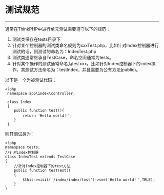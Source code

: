 # 测试规范

* * * * *
通常在ThinkPHP中进行单元测试需要遵守以下的规范：
1. 测试类保存在tests目录下
2. 针对某个控制器的测试类命名规则为xxxTest.php，比如针对Index控制器进行测试的话，则测试的命名为：IndexTest.php
3. 测试类通常继承自TestCase，命名空间通常为tests。
4. 针对某个操作的测试通常命名为testxxx，比如针对Index控制器下的index操作，其测试方法命名为：testIndex，并且需要为公有方法(public)。

以下是一个为被测试代码：

~~~
<?php
 namespace app\index\controller;
 
 class Index
 {
	public function test(){
		return 'Hello world！';
	}
 }
~~~

则其测试类为：
~~~
<?php
namespace tests;
//针对Index控制器
class IndexTest extends TestCase
{
	//针对Index控制器下的test方法
    public function testTest()
    {
        $this->visit('/index/index/test')->see('Hello world！',TRUE);
    }
}
~~~